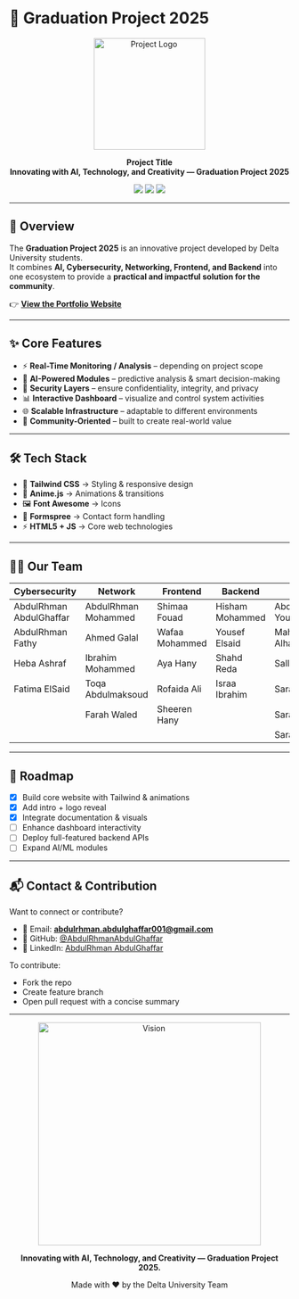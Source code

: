 # 🚀 Graduation Project 2025  

<p align="center">
  <img src="https://i.postimg.cc/rwJ6qMM3/Chat-GPT-Image-Sep-3-2025-02-06-48-AM.png" alt="Project Logo" width="200"/>
</p>

<p align="center">
  <b>Project Title</b><br>
  <B>Innovating with AI, Technology, and Creativity — Graduation Project 2025</B>
</p>

<p align="center">
  <a href="#"><img src="https://img.shields.io/badge/Live%20Demo-Online-brightgreen?style=for-the-badge&logo=github"></a>
  <img src="https://img.shields.io/badge/Status-Active-blue?style=for-the-badge">
  <img src="https://img.shields.io/badge/License-MIT-orange?style=for-the-badge">
</p>

---

## 📖 Overview  
The **Graduation Project 2025** is an innovative project developed by Delta University students.  
It combines **AI, Cybersecurity, Networking, Frontend, and Backend** into one ecosystem to provide a **practical and impactful solution for the community**.  

👉 [**View the Portfolio Website**](#)  

---

## ✨ Core Features  
- ⚡ **Real-Time Monitoring / Analysis** – depending on project scope  
- 🤖 **AI-Powered Modules** – predictive analysis & smart decision-making  
- 🔐 **Security Layers** – ensure confidentiality, integrity, and privacy  
- 📊 **Interactive Dashboard** – visualize and control system activities  
- 🌐 **Scalable Infrastructure** – adaptable to different environments  
- 🚀 **Community-Oriented** – built to create real-world value  

---

## 🛠️ Tech Stack  
- 🎨 **Tailwind CSS** → Styling & responsive design  
- 🎥 **Anime.js** → Animations & transitions  
- 🖼️ **Font Awesome** → Icons  
- 📩 **Formspree** → Contact form handling  
- ⚡ **HTML5 + JS** → Core web technologies  

---

## 👨‍💻 Our Team  

<div align="center">

| Cybersecurity | Network | Frontend | Backend | AI |
|---------------|---------|----------|---------|----|
| AbdulRhman AbdulGhaffar | AbdulRhman Mohammed | Shimaa Fouad | Hisham Mohammed | AbdulRhman Yousry |
| AbdulRhman Fathy | Ahmed Galal | Wafaa Mohammed | Yousef Elsaid | Mahmoud Alhaz |
| Heba Ashraf | Ibrahim Mohammed | Aya Hany | Shahd Reda | Sally Gamal |
| Fatima ElSaid | Toqa Abdulmaksoud | Rofaida Ali | Israa Ibrahim | Sara Ibrahim |
| | Farah Waled | Sheeren Hany | | Sara Anwar |
| | | | | Sara Awad |

</div>

---

## 🚦 Roadmap  
- [x] Build core website with Tailwind & animations  
- [x] Add intro + logo reveal  
- [x] Integrate documentation & visuals  
- [ ] Enhance dashboard interactivity  
- [ ] Deploy full-featured backend APIs  
- [ ] Expand AI/ML modules  

---

## 📬 Contact & Contribution

Want to connect or contribute?

- 📧 Email: **abdulrhman.abdulghaffar001@gmail.com**
- 💼 GitHub: [@AbdulRhmanAbdulGhaffar](https://github.com/AbdulRhmanAbdulGhaffar)
- 🔗 LinkedIn: [AbdulRhman AbdulGhaffar](https://linkedin.com/in/abdulrhmanabdulghaffar/)

To contribute:
- Fork the repo
- Create feature branch
- Open pull request with a concise summary

 ---
<p align="center">
  <img src="https://i.postimg.cc/QM4RWmBq/Chat-GPT-Image-Sep-3-2025-02-04-26-AM.png" alt="Vision" width="400"/>
</p>

<p align="center"><B>Innovating with AI, Technology, and Creativity — Graduation Project 2025.</B></p>

<p align="center">
  Made with ❤️ by the Delta University Team
</p>
